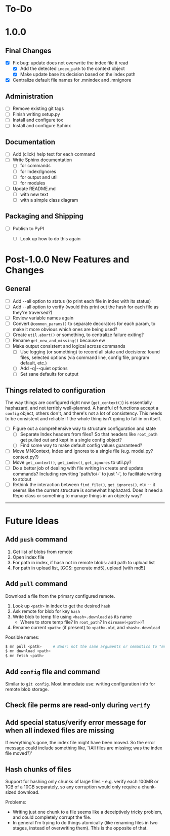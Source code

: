 # To-Do

# 1.0.0

## Final Changes

- [x] Fix bug: update does not overwrite the index file it read
    - [x] Add the detected `index_path` to the context object
    - [x] Make update base its decision based on the index path
- [x] Centralize default file names for .mnindex and .mnignore

## Administration

- [ ] Remove existing git tags
- [ ] Finish writing setup.py
- [ ] Install and configure tox
- [ ] Install and configure Sphinx

## Documentation
- [ ] Add (click) help text for each command
- [ ] Write Sphinx documentation
    - [ ] for commands
    - [ ] for Index/Ignores
    - [ ] for output and util
    - [ ] for modules
- [ ] Update README.md
    - [ ] with new text
    - [ ] with a simple class diagram

## Packaging and Shipping
- [ ] Publish to PyPI
    - [ ] Look up how to do this again


# Post-1.0.0 New Features and Changes

## General

- [ ] Add --all option to status (to print each file in index with its status)
- [ ] Add --all option to verify (would this print out the hash for each file
      as they're traversed?)
- [ ] Review variable names again
- [ ] Convert `@common_params()` to separate decorators for each param, to make
      it more obvious which ones are being used?
- [ ] Create `util.abort()` or something, to centralize failure exiting?
- [ ] Rename `get_new_and_missing()` because ew
- [ ] Make output consistent and logical across commands
    - [ ] Use logging (or something) to record all state and decisions: found
          files, selected options (via command line, config file, program
          default, etc.)
    - [ ] Add -q|--quiet options
    - [ ] Set sane defaults for output

## Things related to configuration

The way things are configured right now (`get_context()`) is essentially
haphazard, and not terribly well-planned. A handful of functions accept a
`config` object, others don't, and there's not a lot of consistency. This needs
to be consistent and reliable if the whole thing isn't going to fall in on
itself.

- [ ] Figure out a comprehensive way to structure configuration and state
    - [ ] Separate Index headers from files? So that headers like `root_path`
          get pulled out and kept in a single config object?
    - [ ] Find some way to make default config values guaranteed?
- [ ] Move MNContext, Index and Ignores to a single file (e.g. model.py? context.py?)
- [ ] Move `get_context()`, `get_index()`, `get_ignores` to util.py?
- [ ] Do a better job of dealing with file writing in create and update
      commands? Including rewriting 'path/to/-' to just '-', to facilitate
      writing to stdout
- [ ] Rethink the interaction between `find_file()`, `get_ignores()`, etc -- it
      seems like the current structure is somewhat haphazard. Does it need a
      Repo class or something to manage things in an objecty way?

---

# Future Ideas

## Add `push` command
1. Get list of blobs from remote
2. Open index file
3. For path in index, if hash not in remote blobs: add path to upload list
4. For path in upload list, [GCS: generate md5], upload [with md5]


## Add `pull` command

Download a file from the primary configured remote.

1. Look up `<path>` in index to get the desired `hash`
2. Ask remote for blob for key `hash`
3. Write blob to temp file using `<hash>.download` as its name
    - Where to store temp file? In `root_path`? In `dirname(<path>)`?
3. Rename current `<path>` (if present) to `<path>.old`, and `<hash>.download`

Possible names:

``` bash
$ mn pull <path>     # Bad?: not the same arguments or semantics to "mn push"
$ mn download <path>
$ mn fetch <path>
```

## Add `config` file and command

Similar to `git config`. Most immediate use: writing configuration info for
remote blob storage.


## Check file perms are read-only during `verify`


## Add special status/verify error message for when all indexed files are missing

If everything's gone, the index file might have been moved. So the error
message could include something like, '(All files are missing; was the index
file moved?)'


## Hash chunks of files
Support for hashing only chunks of large files - e.g. verify each 100MB or
1GB of a 10GB separately, so any corruption would only require a chunk-sized
download.

Problems:

- Writing just one chunk to a file seems like a deceiptively tricky problem,
  and could completely corrupt the file.
- In general I'm trying to do things atomically (like renaming files in two
  stages, instead of overwriting them). This is the opposite of that.
